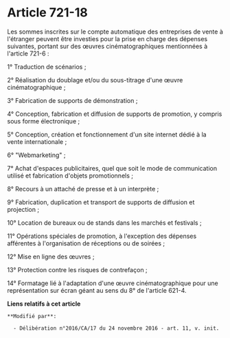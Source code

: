 # Article 721-18

Les sommes inscrites sur le compte automatique des entreprises de vente à l'étranger peuvent être investies pour la prise en
charge des dépenses suivantes, portant sur des œuvres cinématographiques mentionnées à l'article 721-6 :

1° Traduction de scénarios ;

2° Réalisation du doublage et/ou du sous-titrage d'une œuvre cinématographique ;

3° Fabrication de supports de démonstration ;

4° Conception, fabrication et diffusion de supports de promotion, y compris sous forme électronique ;

5° Conception, création et fonctionnement d'un site internet dédié à la vente internationale ;

6° "Webmarketing" ;

7° Achat d'espaces publicitaires, quel que soit le mode de communication utilisé et fabrication d'objets promotionnels ;

8° Recours à un attaché de presse et à un interprète ;

9° Fabrication, duplication et transport de supports de diffusion et projection ;

10° Location de bureaux ou de stands dans les marchés et festivals ;

11° Opérations spéciales de promotion, à l'exception des dépenses afférentes à l'organisation de réceptions ou de soirées ;

12° Mise en ligne des œuvres ;

13° Protection contre les risques de contrefaçon ;

14° Formatage lié à l'adaptation d'une œuvre cinématographique pour une représentation sur écran géant au sens du 8° de
l'article 621-4.

**Liens relatifs à cet article**

	**Modifié par**:

	  - Délibération n°2016/CA/17 du 24 novembre 2016 - art. 11, v. init.
